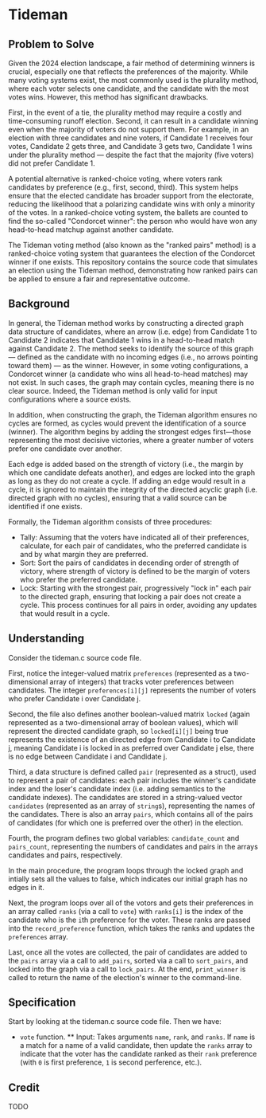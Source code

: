 # Tideman

## Problem to Solve

Given the 2024 election landscape, a fair method of determining winners is crucial, especially one that reflects the preferences of the majority. While many voting systems exist, the most commonly used is the plurality method, where each voter selects one candidate, and the candidate with the most votes wins. However, this method has significant drawbacks.

First, in the event of a tie, the plurality method may require a costly and time-consuming runoff election. Second, it can result in a candidate winning even when the majority of voters do not support them. For example, in an election with three candidates and nine voters, if Candidate 1 receives four votes, Candidate 2 gets three, and Candidate 3 gets two, Candidate 1 wins under the plurality method — despite the fact that the majority (five voters) did not prefer Candidate 1.

A potential alternative is ranked-choice voting, where voters rank candidates by preference (e.g., first, second, third). This system helps ensure that the elected candidate has broader support from the electorate, reducing the likelihood that a polarizing candidate wins with only a minority of the votes. In a ranked-choice voting system, the ballets are counted to find the so-called "Condorcet winner": the person who would have won any head-to-head matchup against another candidate. 

The Tideman voting method (also known as the "ranked pairs" method) is a ranked-choice voting system that guarantees the election of the Condorcet winner if one exists. This repository contains the source code that simulates an election using the Tideman method, demonstrating how ranked pairs can be applied to ensure a fair and representative outcome.

## Background

In general, the Tideman method works by constructing a directed graph data structure of candidates, where an arrow (i.e. edge) from Candidate 1 to Candidate 2 indicates that Candidate 1 wins in a head-to-head match against Candidate 2. The method seeks to identify the source of this graph — defined as the candidate with no incoming edges (i.e., no arrows pointing toward them) — as the winner. However, in some voting configurations, a Condorcet winner (a candidate who wins all head-to-head matches) may not exist. In such cases, the graph may contain cycles, meaning there is no clear source. Indeed, the Tideman method is only valid for input configurations where a source exists.

In addition, when constructing the graph, the Tideman algorithm ensures no cycles are formed, as cycles would prevent the identification of a source (winner). The algorithm begins by adding the strongest edges first—those representing the most decisive victories, where a greater number of voters prefer one candidate over another.

Each edge is added based on the strength of victory (i.e., the margin by which one candidate defeats another), and edges are locked into the graph as long as they do not create a cycle. If adding an edge would result in a cycle, it is ignored to maintain the integrity of the directed acyclic graph (i.e. directed graph with no cycles), ensuring that a valid source can be identified if one exists.

Formally, the Tideman algorithm consists of three procedures:

* Tally: Assuming that the voters have indicated all of their preferences, calculate, for each pair of candidates, who the preferred candidate is and by what margin they are preferred.
* Sort: Sort the pairs of candidates in decending order of strength of victory, where strength of victory is defined to be the margin of voters who prefer the preferred candidate.
* Lock: Starting with the strongest pair, progressively "lock in" each pair to the directed graph, ensuring that locking a pair does not create a cycle. This process continues for all pairs in order, avoiding any updates that would result in a cycle.

## Understanding

Consider the tideman.c source code file. 

First, notice the integer-valued matrix `preferences` (represented as a two-dimensional array of integers) that tracks voter preferences between candidates. The integer `preferences[i][j]` represents the number of voters who prefer Candidate i over Candidate j. 

Second, the file also defines another boolean-valued matrix `locked` (again represented as a two-dimensional array of boolean values), which will represent the directed candidate graph, so `locked[i][j]` being true represents the existence of an directed edge from Candidate i to Candidate j, meaning Candidate i is locked in as preferred over Candidate j else, there is no edge between Candidate i and Candidate j.

Third, a data structure is defined called `pair` (represented as a struct), used to represent a pair of candidates: each pair includes the winner's candidate index and the loser's candidate index (i.e. adding semantics to the candidate indexes). The candidates are stored in a string-valued vector `candidates` (represented as an array of `string`s), representing the names of the candidates. There is also an array `pairs`, which contains all of the pairs of candidates (for which one is preferred over the other) in the election.

Fourth, the program defines two global variables: `candidate_count` and `pairs_count`, representing the numbers of candidates and pairs in the arrays candidates and pairs, respectively. 

In the main procedure, the program loops through the locked graph and intially sets all the values to false, which indicates our initial graph has no edges in it.

Next, the program loops over all of the votors and gets their preferences in an array called `ranks` (via a call to `vote`) with `ranks[i]` is the index of the candidate who is the `i`th preference for the voter. These ranks are passed into the `record_preference` function, which takes the ranks and updates the `preferences` array.

Last, once all the votes are collected, the pair of candidates are added to the `pairs` array via a call to `add_pairs`, sorted via a call to `sort_pairs`, and locked into the graph via a call to `lock_pairs`. At the end, `print_winner` is called to return the name of the election's winner to the command-line.

## Specification

Start by looking at the tideman.c source code file. Then we have:

* `vote` function.
  ** Input: Takes arguments `name`, `rank`, and `ranks`. If `name` is a match for a name of a valid candidate, then update the `ranks` array to indicate that the voter has the     candidate ranked as their `rank` preference (with `0` is first preference, `1` is second perference, etc.).  

## Credit

TODO
